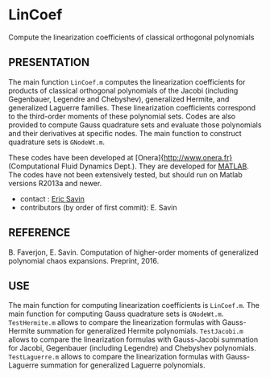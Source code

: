# LinCoef
Compute the linearization coefficients of classical orthogonal polynomials

## PRESENTATION

The main function `LinCoef.m` computes the linearization coefficients for products of classical orthogonal polynomials
of the Jacobi (including Gegenbauer, Legendre and Chebyshev), generalized Hermite, and generalized Laguerre families.
These linearization coefficients correspond to the third-order moments of these polynomial sets.
Codes are also provided to compute Gauss quadrature sets and evaluate those polynomials and their derivatives at specific
nodes. The main function to construct quadrature sets is `GNodeWt.m`.

These codes have been developed at [Onera]{http://www.onera.fr} (Computational Fluid Dynamics Dept.). They are developed
for [MATLAB](http://www.mathworks.com/products/matlab/). The codes have not been extensively tested, but should run on Matlab 
versions R2013a and newer.

* contact : [Eric Savin](mailto:eric.savin@onera.fr)
* contributors (by order of first commit): E. Savin

## REFERENCE

B. Faverjon, E. Savin. Computation of higher-order moments of generalized polynomial chaos expansions. Preprint, 2016.

## USE

The main function for computing linearization coefficients is `LinCoef.m`.
The main function for computing Gauss quadrature sets is `GNodeWt.m`.
`TestHermite.m` allows to compare the linearization formulas with Gauss-Hermite summation for generalized Hermite polynomials.
`TestJacobi.m` allows to compare the linearization formulas with Gauss-Jacobi summation for Jacobi, Gegenbauer (including
Legendre) and Chebyshev polynomials.
`TestLaguerre.m` allows to compare the linearization formulas with Gauss-Laguerre summation for generalized Laguerre
polynomials.
